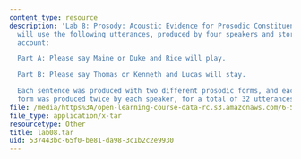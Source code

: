 ```yaml
---
content_type: resource
description: 'Lab 8: Prosody: Acoustic Evidence for Prosodic Constituent Structure.  You
  will use the following utterances, produced by four speakers and stored in the labc
  account:

  Part A: Please say Maine or Duke and Rice will play.

  Part B: Please say Thomas or Kenneth and Lucas will stay.

  Each sentence was produced with two different prosodic forms, and each prosodic
  form was produced twice by each speaker, for a total of 32 utterances.'
file: /media/https%3A/open-learning-course-data-rc.s3.amazonaws.com/6-542j-laboratory-on-the-physiology-acoustics-and-perception-of-speech-fall-2005/537443bc65f0be81da983c1b2c2e9930_lab08.tar
file_type: application/x-tar
resourcetype: Other
title: lab08.tar
uid: 537443bc-65f0-be81-da98-3c1b2c2e9930
---
```

